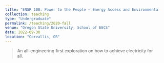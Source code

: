 ```yaml
---
title: "ENGR 100: Power to the People — Energy Access and Environmental Justice"
collection: teaching
type: "Undergraduate"
permalink: /teaching/2020-fall
venue: "Oregon State University, School of EECS"
date: 2022-09-30
location: "Corvallis, OR"
---
```


> An all-engineering first exploration on how to achieve electricity for all.
